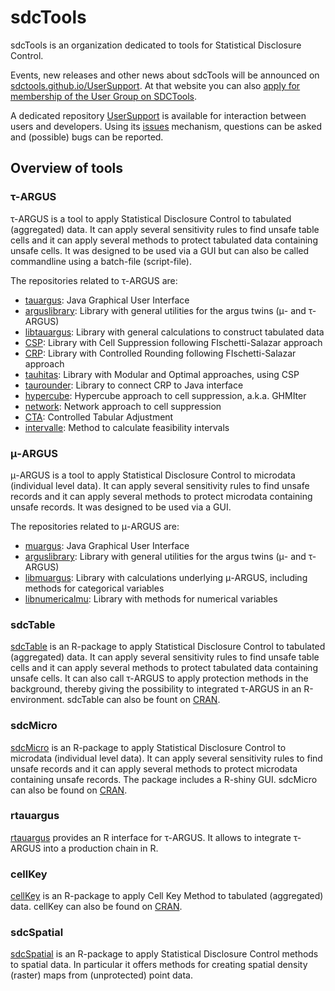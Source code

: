 # sdcTools
sdcTools is an organization dedicated to tools for Statistical Disclosure Control.

Events, new releases and other news about sdcTools will be announced on [sdctools.github.io/UserSupport](https://sdctools.github.io/UserSupport). At that website you can also [apply for membership of the User Group on SDCTools](https://sdctools.github.io/UserSupport/ContactForm).

A dedicated repository [UserSupport](https://github.com/sdcTools/UserSupport) is available for interaction between users and developers. Using its [issues](https://github.com/sdcTools/UserSupport/issues) mechanism, questions can be asked and (possible) bugs can be reported.

## Overview of tools
### &tau;-ARGUS
&tau;-ARGUS is a tool to apply Statistical Disclosure Control to tabulated (aggregated) data. It can apply several sensitivity rules to find unsafe table cells and it can apply several methods to protect tabulated data containing unsafe cells. 
It was designed to be used via a GUI but can also be called commandline using a batch-file (script-file).

The repositories related to &tau;-ARGUS are:
- [tauargus](https://github.com/sdcTools/tauargus): Java Graphical User Interface
- [arguslibrary](https://github.com/sdcTools/arguslibrary): Library with general utilities for the argus twins (&mu;- and &tau;-ARGUS)
- [libtauargus](https://github.com/sdcTools/libtauargus): Library with general calculations to construct tabulated data
- [CSP](https://github.com/sdcTools/CSP): Library with Cell Suppression following FIschetti-Salazar approach
- [CRP](https://github.com/sdcTools/CRP): Library with Controlled Rounding following FIschetti-Salazar approach
- [tauhitas](https://github.com/sdcTools/tauhitas): Library with Modular and Optimal approaches, using CSP
- [taurounder](https://github.com/sdcTools/taurounder): Library to connect CRP to Java interface
- [hypercube](https://github.com/sdcTools/hypercube): Hypercube approach to cell suppression, a.k.a. GHMIter
- [network](https://github.com/sdcTools/network): Network approach to cell suppression 
- [CTA](https://github.com/sdcTools/CTA): Controlled Tabular Adjustment
- [intervalle](https://github.com/sdcTools/intervalle): Method to calculate feasibility intervals

### &mu;-ARGUS
&mu;-ARGUS is a tool to apply Statistical Disclosure Control to microdata (individual level data). It can apply several sensitivity rules to find unsafe records and it can apply several methods to protect microdata containing unsafe records. 
It was designed to be used via a GUI.

The repositories related to &mu;-ARGUS are:
- [muargus](https://github.com/sdcTools/muargus): Java Graphical User Interface
- [arguslibrary](https://github.com/sdcTools/arguslibrary): Library with general utilities for the argus twins (&mu;- and &tau;-ARGUS)
- [libmuargus](https://github.com/sdcTools/libmuargus): Library with calculations underlying &mu;-ARGUS, including methods for categorical variables
- [libnumericalmu](https://github.com/sdcTools/libnumericalmu): Library with methods for numerical variables

### sdcTable
[sdcTable](https://github.com/sdcTools/sdcTable) is an R-package to apply Statistical Disclosure Control to tabulated (aggregated) data. It can apply several sensitivity rules to find unsafe table cells and it can apply several methods to protect tabulated data containing unsafe cells. 
It can also call &tau;-ARGUS to apply protection methods in the background, thereby giving the possibility to integrated &tau;-ARGUS in an R-environment. sdcTable can also be fount on [CRAN](https://cran.r-project.org/web/packages/sdcTable).

### sdcMicro
[sdcMicro](https://github.com/sdcTools/sdcMicro) is an R-package to apply Statistical Disclosure Control to microdata (individual level data). It can apply several sensitivity rules to find unsafe records and it can apply several methods to protect microdata containing unsafe records. The package
includes a R-shiny GUI. sdcMicro can also be found on [CRAN](https://cran.r-project.org/web/packages/sdcMicro).

### rtauargus
[rtauargus](https://github.com/rtauargus) provides an R interface for &tau;-ARGUS. It allows to integrate &tau;-ARGUS into a production chain in R.

### cellKey
[cellKey](https://github.com/sdcTools/cellKey) is an R-package to apply Cell Key Method to tabulated (aggregated) data. cellKey can also be found on [CRAN](https://cran.r-project.org/web/packages/cellKey).

### sdcSpatial
[sdcSpatial](https://github.com/sdcTools/sdcSpacial) is an R-package to apply Statistical Disclosure Control methods to spatial data. In particular it offers methods for creating spatial density (raster) maps from (unprotected) point data. 

